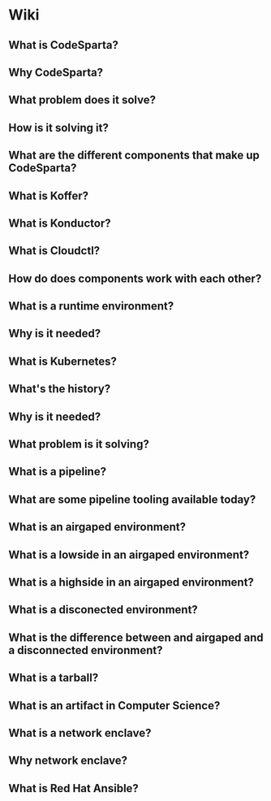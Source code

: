 # Wiki
## What is CodeSparta?

## Why CodeSparta?

## What problem does it solve?

## How is it solving it?

## What are the different components that make up CodeSparta?

## What is Koffer?

## What is Konductor?

## What is Cloudctl?

## How do does components work with each other?

## What is a runtime environment?

## Why is it needed?

## What is Kubernetes?

## What's the history?

## Why is it needed?

## What problem is it solving?

## What is a pipeline?

## What are some pipeline tooling available today?

## What is an airgaped environment?

## What is a lowside in an airgaped environment?

## What is a highside in an airgaped environment?

## What is a disconected environment?

## What is the difference between and airgaped and a disconnected environment?

## What is a tarball?

## What is an artifact in Computer Science?

## What is a network enclave?

## Why network enclave?

## What is Red Hat Ansible?


